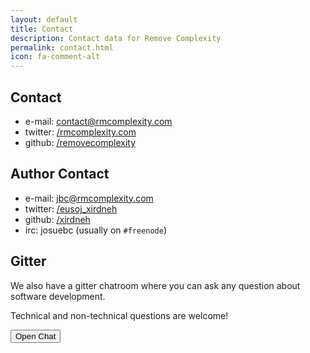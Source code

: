 ```yaml
---
layout: default
title: Contact
description: Contact data for Remove Complexity
permalink: contact.html
icon: fa-comment-alt
---
```


## Contact

* e-mail: <i class="fas fa-envelope"></i> [contact@rmcomplexity.com](mailto:contact@rmcomplexity.com)
* twitter: <i class="fab fa-twitter"></i>[/rmcomplexity.com](https://twitter.com/rmcomplexity.com)
* github: <i class="fab fa-github"></i>[/removecomplexity](github.com/removecomplexity)

## Author Contact

* e-mail: <i class="fas fa-envelope"></i> [jbc@rmcomplexity.com](mailto:jbc@rmcomplexity.com)
* twitter: <i class="fab fa-twitter"></i>[/eusoj_xirdneh](https://twitter.com/eusoj_xirdneh)
* github: <i class="fab fa-github"></i>[/xirdneh](https://github.com/xirdneh)
* irc: josuebc (usually on `#freenode`)

## Gitter

We also have a gitter chatroom where you can ask any question about software development.

Technical and non-technical questions are welcome!

<button class="btn btn-success" id="gitter-chat-btn">
    Open Chat
</button>
<div id="gitter-chat" class="is-collapsed">
</div>

<script>
  ((window.gitter = {}).chat = {}).options = {
    room: 'rmcomplexity/Lobby',
    activationElement: '#gitter-chat-btn',
    targetElement: '#gitter-chat'
  };
</script>
<script src="https://sidecar.gitter.im/dist/sidecar.v1.js" async defer></script>
